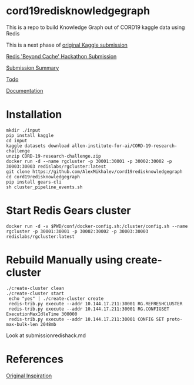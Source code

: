 # cord19redisknowledgegraph
This is a repo to build Knowledge Graph out of CORD19 kaggle data using Redis

This is a next phase of [original Kaggle submission](https://medium.com/@alex.mikhalev/building-knowledge-graph-from-covid-medical-literature-kaggle-cord19-competition-f0178d2a19bd)

[Redis 'Beyond Cache' Hackathon Submission](https://devpost.com/software/yggdrasil-covid19-redis-knowledge-graph)

[Submission Summary](./docs/source/submissionredishack.md)

[Todo](./docs/source/Roadmap.md)

[Documentation](https://alexmikhalev.github.io/cord19redisknowledgegraph/)


# Installation 
```
mkdir ./input
pip install kaggle 
cd input
kaggle datasets download allen-institute-for-ai/CORD-19-research-challenge
unzip CORD-19-research-challenge.zip
docker run -d --name rgcluster -p 30001:30001 -p 30002:30002 -p 30003:30003 redislabs/rgcluster:latest
git clone https://github.com/AlexMikhalev/cord19redisknowledgegraph 
cd cord19redisknowledgegraph
pip install gears-cli
sh cluster_pipeline_events.sh
```
# Start Redis Gears cluster
```
docker run -d -v $PWD/conf/docker-config.sh:/cluster/config.sh --name rgcluster -p 30001:30001 -p 30002:30002 -p 30003:30003 redislabs/rgcluster:latest
```
# Rebuild Manually using create-cluster
```
./create-cluster clean
./create-cluster start
 echo "yes" | ./create-cluster create
 redis-trib.py execute --addr 10.144.17.211:30001 RG.REFRESHCLUSTER
 redis-trib.py execute --addr 10.144.17.211:30001 RG.CONFIGSET ExecutionMaxIdleTime 300000
 redis-trib.py execute --addr 10.144.17.211:30001 CONFIG SET proto-max-bulk-len 2048mb
 ```
 
 Look at 
 submissionredishack.md 
 
# References
[Original Inspiration](http://sujitpal.blogspot.com/2020/02/entity-co-occurrence-graphs-as-mind-maps.html)


